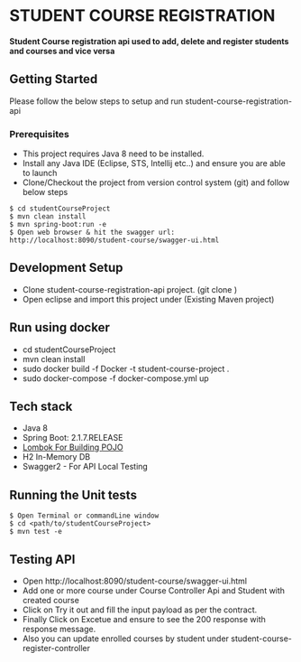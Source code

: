 
# STUDENT COURSE REGISTRATION

####  Student Course registration api used to add, delete and register students and courses and vice versa

## Getting Started

Please follow the below steps to setup and run student-course-registration-api

### Prerequisites

- This project requires Java 8 need to be installed.
- Install any Java IDE (Eclipse, STS, Intellij etc..) and ensure you are able to launch
-  Clone/Checkout the project from version control system (git) and follow below steps

```
$ cd studentCourseProject
$ mvn clean install 
$ mvn spring-boot:run -e
$ Open web browser & hit the swagger url: http://localhost:8090/student-course/swagger-ui.html
```
## Development Setup

- Clone student-course-registration-api project. (git clone <repo url>)
- Open eclipse and import this project under (Existing Maven project)


## Run using docker

- cd studentCourseProject
- mvn clean install
- sudo docker build -f Docker -t student-course-project .
- sudo docker-compose -f docker-compose.yml up

## Tech stack

- Java 8
- Spring Boot: 2.1.7.RELEASE
- [Lombok For Building POJO](https://projectlombok.org/)
- H2 In-Memory DB
- Swagger2 - For API Local Testing

## Running the Unit tests
```
$ Open Terminal or commandLine window
$ cd <path/to/studentCourseProject>
$ mvn test -e
```

## Testing API
- Open http://localhost:8090/student-course/swagger-ui.html
- Add one or more course under Course Controller Api and Student with created course
- Click on Try it out and fill the input payload as per the contract.
- Finally Click on Excetue and ensure to see the 200 response with response message.
- Also you can update enrolled courses by student under student-course-register-controller